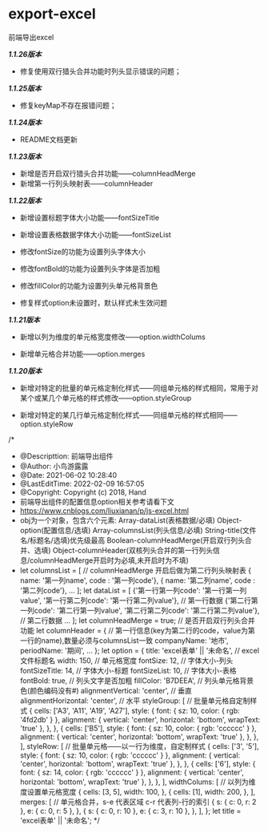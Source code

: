 # export-excel
前端导出excel

***1.1.26版本***

- 修复使用双行猎头合并功能时列头显示错误的问题；

***1.1.25版本***

- 修复keyMap不存在报错问题；


***1.1.24版本***

- README文档更新

***1.1.23版本***

- 新增是否开启双行猎头合并功能——columnHeadMerge
- 新增第一行列头映射表——columnHeader

***1.1.22版本***

- 新增设置标题字体大小功能——fontSizeTitle

- 新增设置表格数据字体大小功能——fontSizeList

- 修改fontSize的功能为设置列头字体大小

- 修改fontBold的功能为设置列头字体是否加粗

- 修改fillColor的功能为设置列头单元格背景色

- 修复样式option未设置时，默认样式未生效问题

***1.1.21版本***

- 新增以列为维度的单元格宽度修改——option.widthColums

- 新增单元格合并功能——option.merges

***1.1.20版本***

- 新增对特定的批量的单元格定制化样式——同组单元格的样式相同，常用于对某个或某几个单元格的样式修改——option.styleGroup

- 新增对特定的某几行单元格定制化样式——同组单元格的样式相同——option.styleRow

/*
 * @Descripttion: 前端导出组件
 * @Author: 小鸟游露露
 * @Date: 2021-06-02 10:28:40
 * @LastEditTime: 2022-02-09 16:57:05
 * @Copyright: Copyright (c) 2018, Hand
 * 前端导出组件的配置信息option相关参考请看下文
 * https://www.cnblogs.com/liuxianan/p/js-excel.html
 * obj为一个对象，包含六个元素: Array-dataList(表格数据/必填)  Object-option(配置信息/选填) Array-columnsList(列头信息/必填) String-title(文件名/标题名/选填)优先级最高 Boolean-columnHeadMerge(开启双行列头合并、选填) Object-columnHeader(双核列头合并的第一行列头信息/columnHeadMerge开启时为必填,未开启时为不填)
 * let columnsList = [ // columnHeadMerge 开启后做为第二行列头映射表
      { name: '第一列name', code : '第一列code'},
      { name: '第二列name', code : '第二列code'},
      ...
    ];
    let dataList = [
        {'第一行第一列code': '第一行第一列value', '第一行第二列code': '第一行第二列value'}, // 第一行数据
        {'第二行第一列code': '第二行第一列value', '第二行第二列code': '第二行第二列value'}, // 第二行数据
        ...
    ];
    let columnHeadMerge = true; // 是否开启双行列头合并功能
    let columnHeader = { // 第一行信息(key为第二行的code，value为第一行的name),数量必须与columnsList一致
        companyName: '地市',
        periodName: '期间',
        ...
    };
    let option = {
        title: 'excel表单' || '未命名', // excel文件标题名
        width: 150, // 单元格宽度
        fontSize: 12, // 字体大小-列头
        fontSizeTitle: 14, // 字体大小-标题
        fontSizeList: 10, // 字体大小-表格
        fontBold: true, // 列头文字是否加粗
        fillColor: 'B7DEEA', // 列头单元格背景色(颜色编码没有#)
        alignmentVertical: 'center', // 垂直
        alignmentHorizontal: 'center', // 水平
        styleGroup: [ // 批量单元格自定制样式
            {
                cells: ['A3', 'A11', 'A19', 'A27'],
                style: {
                    font: { sz: 10, color: { rgb: '4fd2db' } },
                    alignment: { vertical: 'center', horizontal: 'bottom', wrapText: 'true' },
                },
            },
            {
                cells: ['B5'],
                style: {
                    font: { sz: 10, color: { rgb: 'cccccc' } },
                    alignment: { vertical: 'center', horizontal: 'bottom', wrapText: 'true' },
                },
            },
        ],
        styleRow: [ // 批量单元格——以一行为维度，自定制样式
            {
                cells: ['3', '5'],
                style: {
                    font: { sz: 10, color: { rgb: 'cccccc' } },
                    alignment: { vertical: 'center', horizontal: 'bottom', wrapText: 'true' },
                },
            },
            {
                cells: ['6'],
                style: {
                    font: { sz: 14, color: { rgb: 'cccccc' } },
                    alignment: { vertical: 'center', horizontal: 'bottom', wrapText: 'true' },
                },
            },
        ],
        widthColums: [ // 以列为维度设置单元格宽度
            {
                cells: [3, 5],
                width: 100,
            },
            {
                cells: [1],
                width: 200,
            },
        ],
        merges: [ // 单元格合并，s-e 代表区域 c-r 代表列-行的索引
            {
                s: { c: 0, r: 2 },
                e: { c: 0, r: 5 },
            },
            {
                s: { c: 0, r: 10 },
                e: { c: 3, r: 10 },
            },
        ],
    };
    let title = 'excel表单' || '未命名';
 */
